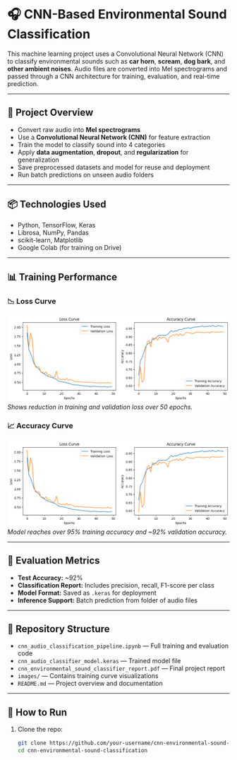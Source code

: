 # 🎧 CNN-Based Environmental Sound Classification

This machine learning project uses a Convolutional Neural Network (CNN) to classify environmental sounds such as **car horn**, **scream**, **dog bark**, and **other ambient noises**. Audio files are converted into Mel spectrograms and passed through a CNN architecture for training, evaluation, and real-time prediction.

---

## 🧠 Project Overview

- Convert raw audio into **Mel spectrograms**
- Use a **Convolutional Neural Network (CNN)** for feature extraction
- Train the model to classify sound into 4 categories
- Apply **data augmentation**, **dropout**, and **regularization** for generalization
- Save preprocessed datasets and model for reuse and deployment
- Run batch predictions on unseen audio folders

---

## 📦 Technologies Used

- Python, TensorFlow, Keras
- Librosa, NumPy, Pandas
- scikit-learn, Matplotlib
- Google Colab (for training on Drive)

---

## 📊 Training Performance

### 📉 Loss Curve
![Loss Curve](images/Loss_curve.png)
*Shows reduction in training and validation loss over 50 epochs.*

### 📈 Accuracy Curve
![Accuracy Curve](images/Accuracy_curve.png)
*Model reaches over 95% training accuracy and ~92% validation accuracy.*

---

## 🧪 Evaluation Metrics

- **Test Accuracy:** ~92%
- **Classification Report:** Includes precision, recall, F1-score per class
- **Model Format:** Saved as `.keras` for deployment
- **Inference Support:** Batch prediction from folder of audio files

---

## 📂 Repository Structure

- `cnn_audio_classification_pipeline.ipynb` — Full training and evaluation code
- `cnn_audio_classifier_model.keras` — Trained model file
- `cnn_environmental_sound_classifier_report.pdf` — Final project report
- `images/` — Contains training curve visualizations
- `README.md` — Project overview and documentation


---

## 🚀 How to Run

1. Clone the repo:
   ```bash
   git clone https://github.com/your-username/cnn-environmental-sound-classification.git
   cd cnn-environmental-sound-classification
